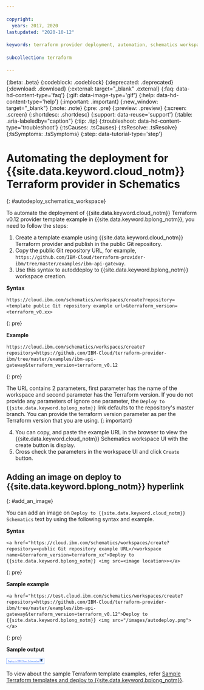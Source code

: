 ```yaml
---

copyright:
  years: 2017, 2020
lastupdated: "2020-10-12"

keywords: terraform provider deployment, automation, schematics workspace, ibm cloud terraform provider deployment, schematics workspace creation, autodeploy 

subcollection: terraform

---
```


{:beta: .beta}
{:codeblock: .codeblock}
{:deprecated: .deprecated}
{:download: .download}
{:external: target="_blank" .external}
{:faq: data-hd-content-type='faq'}
{:gif: data-image-type='gif'}
{:help: data-hd-content-type='help'}
{:important: .important}
{:new_window: target="_blank"}
{:note: .note}
{:pre: .pre}
{:preview: .preview}
{:screen: .screen}
{:shortdesc: .shortdesc}
{:support: data-reuse='support'}
{:table: .aria-labeledby="caption"}
{:tip: .tip}
{:troubleshoot: data-hd-content-type='troubleshoot'}
{:tsCauses: .tsCauses}
{:tsResolve: .tsResolve}
{:tsSymptoms: .tsSymptoms}
{:step: data-tutorial-type='step'}


# Automating the deployment for {{site.data.keyword.cloud_notm}} Terraform provider in Schematics
{: #autodeploy_schematics_workspace}

To automate the deployment of {{site.data.keyword.cloud_notm}} Terraform v0.12 provider template example in {{site.data.keyword.bplong_notm}}, you need to follow the steps:

1. Create a template example using {{site.data.keyword.cloud_notm}} Terraform provider and publish in the public Git repository.
2. Copy the public Git repository URL, for example, `https://github.com/IBM-Cloud/terraform-provider-ibm/tree/master/examples/ibm-api-gateway`.
3. Use this syntax to autoddeploy to {{site.data.keyword.bplong_notm}} workspace creation.

  **Syntax**

  ```
  https://cloud.ibm.com/schematics/workspaces/create?repository=<template public Git repository example url>&terraform_version=<terraform_v0.xx>
  ```
  {: pre}

  **Example**

  ```
  https://cloud.ibm.com/schematics/workspaces/create?repository=https://github.com/IBM-Cloud/terraform-provider-ibm/tree/master/examples/ibm-api-gateway&terraform_version=terraform_v0.12
  ```
  {: pre}

  The URL contains 2 parameters, first parameter has the name of the workspace and second parameter has the Terraform version. If you do not provide any parameters of ignore one parameter, the `Deploy to {{site.data.keyword.bplong_notm}}` link defaults to the repository's master branch. You can provide the terraform version parameter as per the Terraform version that you are using.
  {: important}

4. You can copy, and paste the example URL in the browser to view the {{site.data.keyword.cloud_notm}} Schematics workspace UI with the create button is display.
5. Cross check the parameters in the workspace UI and click `Create` button.

## Adding an image on deploy to {{site.data.keyword.bplong_notm}} hyperlink
{: #add_an_image}

You can add an image on `Deploy to {{site.data.keyword.cloud_notm}} Schematics` text by using the following syntax and example.

**Syntax**
```
<a href="https://cloud.ibm.com/schematics/workspaces/create?repository=<public Git repository example URL>/<workspace name>&terraform_version=terraform_xx">Deploy to {{site.data.keyword.bplong_notm}} <img src=<image location>></a>
```
{: pre}

**Sample example**

```
<a href="https://test.cloud.ibm.com/schematics/workspaces/create?repository=https://github.com/IBM-Cloud/terraform-provider-ibm/tree/master/examples/ibm-api-gateway&terraform_version=terraform_v0.12">Deploy to {{site.data.keyword.bplong_notm}} <img src="/images/autodeploy.png"></a>
```
{: pre}

**Sample output**

<img src="/images/deploytoschematics.png" alt="Deploy to {{site.data.keyword.bplong_notm}}" width="100" style="width: 100px; border-style: none"/>

To view about the sample Terraform template examples, refer [Sample Terraform templates and deploy to {{site.data.keyword.bplong_notm}}](/docs/terraform?topic=terraform-sample_terraformtemplates#api-gwy-template).

